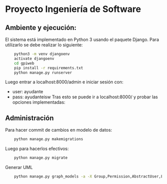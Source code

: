 # Proyecto Ingeniería de Software

## Ambiente y ejecución:
El sistema está implementado en Python 3 usando el paquete Django.
Para utilizarlo se debe realizar lo siguiente:
```bash
    python3 -m venv djangoenv
    activate djangoenv
    cd gpiweb
    pip install -r requirements.txt
    python manage.py runserver
```
Luego entrar a localhost:8000/admin e iniciar sesión con:
* user: ayudante
* pass: ayudanteisw
Tras esto se puede ir a localhost:8000/ y probar las opciones implementadas:


## Administración
Para hacer commit de cambios en modelo de datos:
```bash
    python manage.py makemigrations
```
Luego para hacerlos efectivos:
```bash
    python manage.py migrate
```
Generar UML
```bash
    python manage.py graph_models -a -X Group,Permission,AbstractUser,LogEntry,ContentType,Session,AbstractBaseSession -o UML.png
```